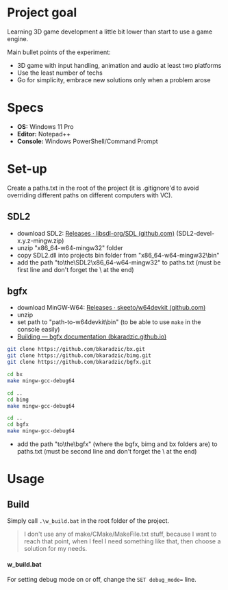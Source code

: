 # Project goal

Learning 3D game development a little bit lower than start to use a game engine.

Main bullet points of the experiment:

- 3D game with input handling, animation and audio at least two platforms
- Use the least number of techs
- Go for simplicity, embrace new solutions only when a problem arose

# Specs

- **OS:** Windows 11 Pro
- **Editor:** Notepad++
- **Console:** Windows PowerShell/Command Prompt

# Set-up

Create a paths.txt in the root of the project (it is .gitignore'd to avoid overriding different paths on different computers with VC).

## SDL2

- download SDL2: [Releases · libsdl-org/SDL (github.com)](https://github.com/libsdl-org/SDL/releases) (SDL2-devel-x.y.z-mingw.zip)
- unzip "x86_64-w64-mingw32" folder
- copy SDL2.dll into projects bin folder from "x86_64-w64-mingw32\bin"
- add the path "to\the\SDL2\x86_64-w64-mingw32\" to paths.txt (must be first line and don't forget the \ at the end)

## bgfx

- download MinGW-W64: [Releases · skeeto/w64devkit (github.com)](https://github.com/skeeto/w64devkit/releases)
- unzip
- set path to "path-to-w64devkit\bin" (to be able to use `make` in the console easily)
- [Building — bgfx documentation (bkaradzic.github.io)](https://bkaradzic.github.io/bgfx/build.html)

```bash
git clone https://github.com/bkaradzic/bx.git
git clone https://github.com/bkaradzic/bimg.git
git clone https://github.com/bkaradzic/bgfx.git

cd bx
make mingw-gcc-debug64

cd ..
cd bimg
make mingw-gcc-debug64

cd ..
cd bgfx
make mingw-gcc-debug64
```

- add the path "to\the\bgfx\" (where the bgfx, bimg and bx folders are) to paths.txt (must be second line and don't forget the \ at the end)

# Usage

## Build

Simply call `.\w_build.bat` in the root folder of the project.

> I don't use any of make/CMake/MakeFile.txt stuff, because I want to reach that point, when I feel I need something like that, then choose a solution for my needs.

#### w_build.bat

For setting debug mode on or off, change the `SET debug_mode=` line.
